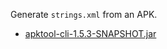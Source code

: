 Generate `strings.xml` from an APK.

- [apktool-cli-1.5.3-SNAPSHOT.jar](https://github.com/iBotPeaches/Apktool)
